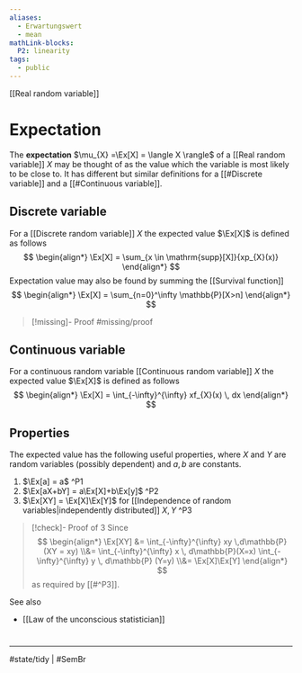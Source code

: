 ```yaml
---
aliases:
  - Erwartungswert
  - mean
mathLink-blocks:
  P2: linearity
tags:
  - public
---
```

[[Real random variable]]
# Expectation
The **expectation** $\mu_{X} =\Ex[X] = \langle X \rangle$ of a [[Real random variable]] $X$
may be thought of as the value which the variable is most likely to be close to.
It has different but similar definitions for a [[#Discrete variable]] and a [[#Continuous variable]].


## Discrete variable
For a [[Discrete random variable]] $X$ 
the expected value $\Ex[X]$ is defined as follows
$$
\begin{align*}
\Ex[X] = \sum_{x \in \mathrm{supp}[X]}{xp_{X}(x)}
\end{align*}
$$
Expectation value may also be found by summing the [[Survival function]]
$$
\begin{align*}
\Ex[X] = \sum_{n=0}^\infty \mathbb{P}[X>n]
\end{align*}
$$

> [!missing]- Proof
> #missing/proof

## Continuous variable
For a continuous random variable [[Continuous random variable]] $X$ 
the expected value $\Ex[X]$ is defined as follows
$$
\begin{align*}
\Ex[X] = \int_{-\infty}^{\infty} xf_{X}(x) \, dx 
\end{align*}
$$

## Properties

The expected value has the following useful properties,
where $X$ and $Y$ are random variables (possibly dependent)
and $a,b$ are constants.
1. $\Ex[a] = a$ ^P1
2. $\Ex[aX+bY] = a\Ex[X]+b\Ex[y]$ ^P2
3. $\Ex[XY] = \Ex[X]\Ex[Y]$ for [[Independence of random variables|independently distributed]] $X,Y$ ^P3

> [!check]- Proof of 3
> Since
> $$
> \begin{align*}
> \Ex[XY] &= \int_{-\infty}^{\infty} xy \,d\mathbb{P}(XY = xy) \\&= \int_{-\infty}^{\infty} x \, d\mathbb{P}(X=x) \int_{-\infty}^{\infty} y \, d\mathbb{P} (Y=y) \\&= \Ex[X]\Ex[Y]
> \end{align*}
> $$
> as required by [[#^P3]]. <span class="QED"/>

See also

- [[Law of the unconscious statistician]]



#
---
#state/tidy | #SemBr
